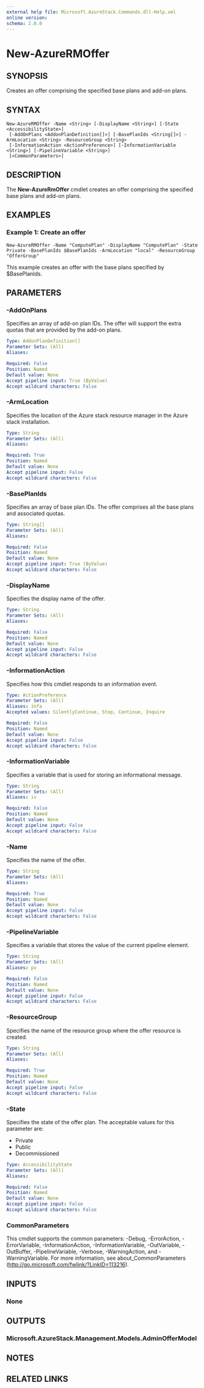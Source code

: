 ```yaml
---
external help file: Microsoft.AzureStack.Commands.dll-Help.xml
online version:
schema: 2.0.0
---
```


# New-AzureRMOffer

## SYNOPSIS
Creates an offer comprising the specified base plans and add-on plans.

## SYNTAX

```
New-AzureRMOffer -Name <String> [-DisplayName <String>] [-State <AccessibilityState>]
 [-AddOnPlans <AddonPlanDefinition[]>] [-BasePlanIds <String[]>] -ArmLocation <String> -ResourceGroup <String>
 [-InformationAction <ActionPreference>] [-InformationVariable <String>] [-PipelineVariable <String>]
 [<CommonParameters>]
```

## DESCRIPTION
The **New-AzureRmOffer** cmdlet creates an offer comprising the specified base plans and add-on plans.

## EXAMPLES

### Example 1: Create an offer
```
New-AzureRMOffer -Name "ComputePlan" -DisplayName "ComputePlan" -State Private -BasePlanIds $BasePlanIds -ArmLocation "local" -ResourceGroup "OfferGroup"
```

This example creates an offer with the base plans specified by $BasePlanIds.

## PARAMETERS

### -AddOnPlans
Specifies an array of add-on plan IDs. The offer will support the extra quotas that are provided by the add-on plans.

```yaml
Type: AddonPlanDefinition[]
Parameter Sets: (All)
Aliases:

Required: False
Position: Named
Default value: None
Accept pipeline input: True (ByValue)
Accept wildcard characters: False
```

### -ArmLocation
Specifies the location of the Azure stack resource manager in the Azure stack installation.

```yaml
Type: String
Parameter Sets: (All)
Aliases:

Required: True
Position: Named
Default value: None
Accept pipeline input: False
Accept wildcard characters: False
```

### -BasePlanIds
Specifies an array of base plan IDs. The offer comprises all the base plans and associated quotas.

```yaml
Type: String[]
Parameter Sets: (All)
Aliases:

Required: False
Position: Named
Default value: None
Accept pipeline input: True (ByValue)
Accept wildcard characters: False
```

### -DisplayName
Specifies the display name of the offer.

```yaml
Type: String
Parameter Sets: (All)
Aliases:

Required: False
Position: Named
Default value: None
Accept pipeline input: False
Accept wildcard characters: False
```

### -InformationAction
Specifies how this cmdlet responds to an information event.

```yaml
Type: ActionPreference
Parameter Sets: (All)
Aliases: infa
Accepted values: SilentlyContinue, Stop, Continue, Inquire

Required: False
Position: Named
Default value: None
Accept pipeline input: False
Accept wildcard characters: False
```

### -InformationVariable
Specifies a variable that is used for storing an informational message.

```yaml
Type: String
Parameter Sets: (All)
Aliases: iv

Required: False
Position: Named
Default value: None
Accept pipeline input: False
Accept wildcard characters: False
```

### -Name
Specifies the name of the offer.

```yaml
Type: String
Parameter Sets: (All)
Aliases:

Required: True
Position: Named
Default value: None
Accept pipeline input: False
Accept wildcard characters: False
```

### -PipelineVariable
Specifies a variable that stores the value of the current pipeline element.

```yaml
Type: String
Parameter Sets: (All)
Aliases: pv

Required: False
Position: Named
Default value: None
Accept pipeline input: False
Accept wildcard characters: False
```

### -ResourceGroup
Specifies the name of the resource group where the offer resource is created.

```yaml
Type: String
Parameter Sets: (All)
Aliases:

Required: True
Position: Named
Default value: None
Accept pipeline input: False
Accept wildcard characters: False
```

### -State
Specifies the state of the offer plan. The acceptable values for this parameter are:
- Private
- Public
- Decommissioned

```yaml
Type: AccessibilityState
Parameter Sets: (All)
Aliases:

Required: False
Position: Named
Default value: None
Accept pipeline input: False
Accept wildcard characters: False
```

### CommonParameters
This cmdlet supports the common parameters: -Debug, -ErrorAction, -ErrorVariable, -InformationAction, -InformationVariable, -OutVariable, -OutBuffer, -PipelineVariable, -Verbose, -WarningAction, and -WarningVariable. For more information, see about_CommonParameters (http://go.microsoft.com/fwlink/?LinkID=113216).

## INPUTS

### None

## OUTPUTS

### Microsoft.AzureStack.Management.Models.AdminOfferModel

## NOTES

## RELATED LINKS
